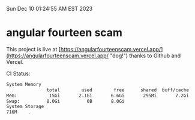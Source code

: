 Sun Dec 10 01:24:55 AM EST 2023

# angular fourteen scam


This project is live at [https://angularfourteenscam.vercel.app/](https://angularfourteenscam.vercel.app/ "dog!") thanks to Github and Vercel.

CI Status: 

```bash
System Memory
               total        used        free      shared  buff/cache   available
Mem:            15Gi       2.1Gi       6.6Gi       295Mi       7.2Gi        13Gi
Swap:          8.0Gi          0B       8.0Gi
System Storage
716M	.
```
